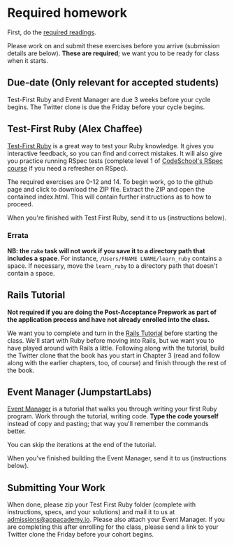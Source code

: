 # Required homework

First, do the [required readings][readings].

Please work on and submit these exercises before you arrive
(submission details are below). **These are required**; we want you to
be ready for class when it starts.

[readings]: ./readings.md

## Due-date (Only relevant for accepted students)

Test-First Ruby and Event Manager are due 3 weeks before your cycle
begins. The Twitter clone is due the Friday before your cycle begins.

## Test-First Ruby (Alex Chaffee)

[Test-First Ruby][test-first-ruby] is a great way to test your Ruby
knowledge. It gives you interactive feedback, so you can find and
correct mistakes. It will also give you practice running RSpec tests
(complete level 1 of [CodeSchool's RSpec course][codeschool-rspec] if
you need a refresher on RSpec).

[test-first-ruby]: https://github.com/appacademy/test-first-ruby
[codeschool-rspec]: http://rspec.codeschool.com/levels/1

The required exercises are 0-12 and 14. To begin work, go to the
github page and click to download the ZIP file. Extract the ZIP and
open the contained index.html. This will contain further instructions
as to how to proceed.

When you're finished with Test First Ruby, send it to us (instructions
below).

### Errata

**NB: the `rake` task will not work if you save it to a directory path
that includes a space**. For instance, `/Users/FNAME LNAME/learn_ruby`
contains a space. If necessary, move the `learn_ruby` to a directory
path that doesn't contain a space.

## Rails Tutorial

**Not required if you are doing the Post-Acceptance Prepwork as part
of the application process and have not already enrolled into the
class.**

We want you to complete and turn in the
[Rails Tutorial][rails-tutorial] before starting the class. We'll
start with Ruby before moving into Rails, but we want you to have
played around with Rails a little. Following along with the tutorial,
build the Twitter clone that the book has you start in Chapter 3 (read
and follow along with the earlier chapters, too, of course) and finish
through the rest of the book.

[rails-tutorial]: http://ruby.railstutorial.org/ruby-on-rails-tutorial-book

## Event Manager (JumpstartLabs)

[Event Manager][event-manager] is a tutorial that walks you through
writing your first Ruby program. Work through the tutorial, writing
code. **Type the code yourself** instead of copy and pasting; that way
you'll remember the commands better.

You can skip the iterations at the end of the tutorial.

When you've finished building the Event Manager, send it to us
(instructions below).

[event-manager]: http://tutorials.jumpstartlab.com/projects/eventmanager.html

## Submitting Your Work

When done, please zip your Test First Ruby folder (complete with
instructions, specs, and your solutions) and mail it to us at
[admissions@appacademy.io](mailto:admissions@appacademy.io). Please
also attach your Event Manager. If you are completing this after enrolling for the class, 
please send a link to your Twitter clone the Friday before your cohort begins. 
